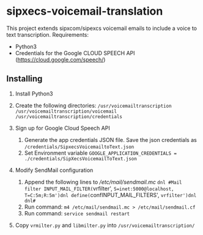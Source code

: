 # sipxecs-voicemail-translation

This project extends sipxcom/sipexcs voicemail emails to include a voice to text transcription. Requirements:
- Python3
- Credentials for the Google CLOUD SPEECH API (https://cloud.google.com/speech/)

## Installing
 1. Install Python3
 
 2. Create the following directories:
	 `/usr/voicemailtranscription`
	 `/usr/voicemailtranscription/voicemail`
	 `/usr/voicemailtranscription/credentials`
	 
 3. Sign up for Google Cloud Speech API
 	 1. Generate the app credentials JSON file. Save the json credentials as `/credentials/SipxecsVoicemailtoText.json`
	 2. Set Environment variable `GOOGLE_APPLICATION_CREDENTIALS = ./credentials/SipXecsVoicemailToText.json`

 4. Modify SendMail configuration
	 1. Append the following lines to */etc/mail/sendmail.mc*
	    `dnl #Mail filter
        INPUT_MAIL_FILTER(`vrfilter', `S=inet:5000@localhost, T=C:5m;R:5m')dnl
        define(`confINPUT_MAIL_FILTERS', `vrfilter')dnl
        dnl#`
	 2. Run command: `m4 /etc/mail/sendmail.mc > /etc/mail/sendmail.cf`
	 3. Run command: `service sendmail restart`

 6. Copy `vrmilter.py` and `libmilter.py` into `/usr/voicemailtranscription/`
